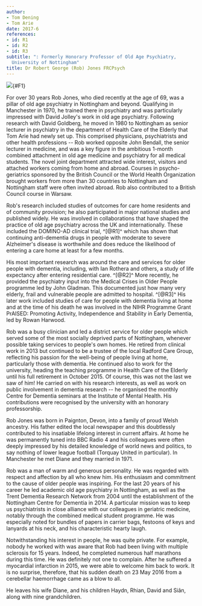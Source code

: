 ```yaml
---
author:
- Tom Dening
- Tom Arie
date: 2017-6
references:
- id: R1
- id: R2
- id: R3
subtitle: ": Formerly Honorary Professor of Old Age Psychiatry,
  University of Nottingham"
title: Dr Robert George (Rob) Jones FRCPsych
---
```


![](182f1){#F1}

For over 30 years Rob Jones, who died recently at the age of 69, was a
pillar of old age psychiatry in Nottingham and beyond. Qualifying in
Manchester in 1970, he trained there in psychiatry and was particularly
impressed with David Jolley\'s work in old age psychiatry. Following
research with David Goldberg, he moved in 1980 to Nottingham as senior
lecturer in psychiatry in the department of Health Care of the Elderly
that Tom Arie had newly set up. This comprised physicians, psychiatrists
and other health professions -- Rob worked opposite John Bendall, the
senior lecturer in medicine, and was a key figure in the ambitious
1-month combined attachment in old age medicine and psychiatry for all
medical students. The novel joint department attracted wide interest,
visitors and attached workers coming from home and abroad. Courses in
psycho-geriatrics sponsored by the British Council or the World Health
Organization brought workers from more than 30 countries to Nottingham
and Nottingham staff were often invited abroad. Rob also contributed to
a British Council course in Warsaw.

Rob\'s research included studies of outcomes for care home residents and
of community provision; he also participated in major national studies
and published widely. He was involved in collaborations that have shaped
the practice of old age psychiatry across the UK and internationally.
These included the DOMINO-AD clinical trial, ^[@R1]^ which has shown
that continuing anti-dementia drugs in people with moderate to severe
Alzheimer\'s disease is worthwhile and does reduce the likelihood of
entering a care home at least for a few months.

His most important research was around the care and services for older
people with dementia, including, with Ian Rothera and others, a study of
life expectancy after entering residential care. ^[@R2]^ More recently,
he provided the psychiatry input into the Medical Crises in Older People
programme led by John Gladman. This documented just how many very
elderly, frail and vulnerable people are admitted to hospital. ^[@R3]^
His later work included studies of care for people with dementia living
at home and at the time of his death he was involved in the NIHR
Programme Grant PrAISED: Promoting Activity, Independence and Stability
in Early Dementia, led by Rowan Harwood.

Rob was a busy clinician and led a district service for older people
which served some of the most socially deprived parts of Nottingham,
whenever possible taking services to people\'s own homes. He retired
from clinical work in 2013 but continued to be a trustee of the local
Radford Care Group, reflecting his passion for the well-being of people
living at home, particularly those with dementia. He continued also to
work for the university, heading the teaching programme in Health Care
of the Elderly until his full retirement in October 2015. Of course,
this was not the last we saw of him! He carried on with his research
interests, as well as work on public involvement in dementia research --
he organised the monthly Centre for Dementia seminars at the Institute
of Mental Health. His contributions were recognised by the university
with an honorary professorship.

Rob Jones was born in Paignton, Devon, into a family of proud Welsh
ancestry. His father edited the local newspaper and this doubtlessly
contributed to his insatiable lifelong interest in current affairs. At
home he was permanently tuned into BBC Radio 4 and his colleagues were
often deeply impressed by his detailed knowledge of world news and
politics, to say nothing of lower league football (Torquay United in
particular). In Manchester he met Diane and they married in 1971.

Rob was a man of warm and generous personality. He was regarded with
respect and affection by all who knew him. His enthusiasm and commitment
to the cause of older people was inspiring. For the last 20 years of his
career he led academic old age psychiatry in Nottingham, as well as the
Trent Dementia Research Network from 2004 until the establishment of the
Nottingham Centre for Dementia in 2014. A particular mission was to keep
us psychiatrists in close alliance with our colleagues in geriatric
medicine, notably through the combined medical student programme. He was
especially noted for bundles of papers in carrier bags, festoons of keys
and lanyards at his neck, and his characteristic hearty laugh.

Notwithstanding his interest in people, he was quite private. For
example, nobody he worked with was aware that Rob had been living with
multiple sclerosis for 15 years. Indeed, he completed numerous half
marathons during this time. He was definitely not one to complain. After
he suffered a myocardial infarction in 2015, we were able to welcome him
back to work. It is no surprise, therefore, that his sudden death on 23
May 2016 from a cerebellar haemorrhage came as a blow to all.

He leaves his wife Diane, and his children Haydn, Rhian, David and Siân,
along with nine grandchildren.
